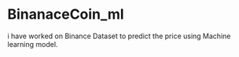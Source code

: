 # BinanaceCoin_ml
i have worked on Binance Dataset to predict the price using Machine learning model.
